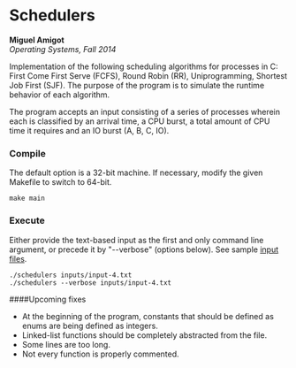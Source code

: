 Schedulers
==========
**Miguel Amigot**
<br>
*Operating Systems, Fall 2014*


Implementation of the following scheduling algorithms for processes in C: First Come First Serve (FCFS), Round Robin (RR), Uniprogramming, Shortest Job First (SJF). The purpose of the program is to simulate the runtime behavior of each algorithm.

The program accepts an input consisting of a series of processes wherein each is classified by an arrival time, a CPU burst, a total amount of CPU time it requires and an IO burst (A, B, C, IO).

### Compile
The default option is a 32-bit machine. If necessary, modify the given Makefile to switch to 64-bit.
```
make main
```

### Execute
Either provide the text-based input as the first and only command line argument, or precede it by "--verbose" (options below). See sample [input files](inputs/).
```
./schedulers inputs/input-4.txt
./schedulers --verbose inputs/input-4.txt
```



####Upcoming fixes
* At the beginning of the program, constants that should be defined as enums are being defined as integers.
* Linked-list functions should be completely abstracted from the file.
* Some lines are too long.
* Not every function is properly commented.